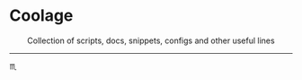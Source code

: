 # Coolage #

<p align="center">
  Collection of scripts, docs, snippets, configs and other useful lines
</p>

---

:scorpius:
